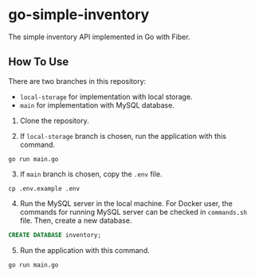 # go-simple-inventory

The simple inventory API implemented in Go with Fiber.

## How To Use

There are two branches in this repository:

- `local-storage` for implementation with local storage.
- `main` for implementation with MySQL database.

1. Clone the repository.

2. If `local-storage` branch is chosen, run the application with this command.

```
go run main.go
```

3. If `main` branch is chosen, copy the `.env` file.

```
cp .env.example .env
```

4. Run the MySQL server in the local machine. For Docker user, the commands for running MySQL server can be checked in `commands.sh` file. Then, create a new database.

```sql
CREATE DATABASE inventory;
```

5. Run the application with this command.

```
go run main.go
```
